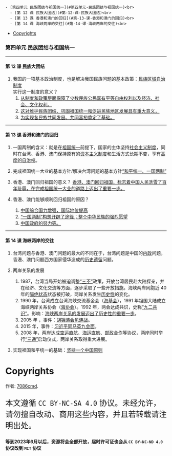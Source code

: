 
    - [第四单元 民族团结与祖国统一](#第四单元-民族团结与祖国统一)<br>
      - [第 12 课 民族大团结](#第-12-课-民族大团结)<br>
      - [第 13 课 香港和澳门的回归](#第-13-课-香港和澳门的回归)<br>
      - [第 14 课 海峡两岸的交往](#第-14-课-海峡两岸的交往)<br>
- [Copyrights](#copyrights)<br>

<div class="divider"></div>


<style>
main {
  /* font-family: "仿宋" !important */
}
</style>
### 第四单元 民族团结与祖国统一

---

#### 第 12 课 民族大团结

1. 我国的一项基本政治制度，也是解决我国民族问题的基本政策：<u>民族区域自治制度</u><br>
   实行这一制度的意义？
    1. <u>从制度和政策层面保障了少数民族公民享有平等自由权利以及经济、社会、文化权利。</u>
    2. <u>这对维护民族团结、巩固祖国统一和促进民族地区发展具有重大意义，</u>
    3. <u>为实现各民族共同发展、共同富裕奠定了基础。</u>

---

#### 第 13 课 香港和澳门的回归

1. 一国两制的含义：就是在<u>祖国统一</u>前提下，国家的主体坚持<u>社会主义制度</u>，同时在台湾、香港、澳门保持原有的<u>资本主义制度</u>和生活方式长期不变，享有<u>高度的自治权</u>。

2. 完成祖国统一大业的基本方针/解决台湾问题的基本方针<u>“和平统一、一国两制”</u>

3. 香港、澳门回归祖国的意义？
   <u>香港、澳门回归祖国，标志着中国人民洗雪了百年耻辱，在完成祖国统一大业的道路上迈出了重要一步。</u>

4. 香港、澳门能够顺利回归祖国的原因？
    1. <u>中国综合国力增强，国际地位提高</u>
    2. <u>“一国两制”构想开辟了途径；整个中华民族的强烈愿望</u>
    3. <u>中国政府的努力等。</u>

---

#### 第 14 课 海峡两岸的交往

1. 台湾问题与香港、澳门问题的最大的不同在于，台湾问题是中国的<u>内政</u>问题，香港、澳门问题西方国家侵华造成的<u>历史遗留</u>问题。

2. 两岸关系的发展

    1. 1987，台湾当局开始被迫调整<u>“三不”</u>政策，开放台湾居民赴大陆探亲，并在经济、文化交流等方面，逐步采取了一些开放措施。海峡两岸同胞近 40 年的<u>隔绝状态</u>状态被打破，两岸关系发生<u>历史性</u>的变化。
    2. 1990 年，台湾成立台湾海峡交流基金会（<u>海基会</u>），1991 年祖国大陆成立海峡两岸关系协会（<u>海协会</u>）。1992 年，两会达成共识，史称<u>“九二共识”</u>。影响：<u>海峡两岸关系的发展迈出了历史性的重要一步</u>。
    3. 2005 年 ，事件：<u>胡锦涛会见连战</u>。
    4. 2015 年，事件：<u>习近平同马英九会面</u>。
    5. 2008 年，两岸达成<u>空运直航</u>、<u>海运直航</u>、<u>邮政合作</u>等协议，两岸同时举行<u>“三通”</u>启动仪式，两岸关系取得重大进展。

3. 实现祖国和平统一的基础：<u>坚持一个中国原则</u>

<div class="divider"></div>

<div class="divider"></div>

# Copyrights

作者: [7086cmd](https://github.com/7086cmd).<br>

<p style="font-size: 24px">
本文遵循 <code>CC BY-NC-SA 4.0</code> 协议。未经允许，请勿擅自改动、商用这些内容，并且若转载请注明出处。
</p>

**等到2023年6月以后，资源将会全部开放，届时许可证也会从 `CC BY-NC-ND 4.0` 协议改到 `MIT` 协议**
